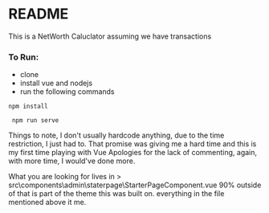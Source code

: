 # README #

This is a NetWorth Caluclator assuming we have transactions

### To Run: ###

* clone
* install vue and nodejs
* run the following commands 
```
npm install
```

```
 npm run serve
```

Things to note, I don't usually hardcode anything, due to the time restriction, I just had to. That promise was giving me a hard time and this is my first time playing with Vue
Apologies for the lack of commenting, again, with more time, I would've done more.

What you are looking for lives in > src\components\admin\staterpage\StarterPageComponent.vue
90% outside of that is part of the theme this was built on. everything in the file mentioned above it me.

